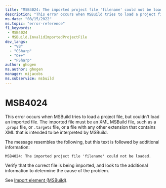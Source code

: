 ```yaml
---
title: "MSB4024: The imported project file 'filename' could not be loaded."
description: "This error occurs when MSBuild tries to load a project file, but couldn't load an imported file."
ms.date: "08/15/2022"
ms.topic: "error-reference"
f1_keywords:
 - MSB4024
 - MSBuild.InvalidImportedProjectFile
dev_langs:
  - "VB"
  - "CSharp"
  - "C++"
  - "FSharp"
author: ghogen
ms.author: ghogen
manager: mijacobs
ms.subservice: msbuild
---
```

# MSB4024

This error occurs when MSBuild tries to load a project file, but couldn't load an imported file.  The imported file must be an XML MSBuild file, such as a `.props` file, or `.targets` file, or a file with any other extension that contains XML that is intended to be interpreted by MSBuild.

The message resembles the following, but this text is followed by additional information:

```output
MSB4024: The imported project file 'filename' could not be loaded.
```

Verify that the correct file is being imported, and look to the additional information to determine the cause of the problem.

See [Import element (MSBuild)](../import-element-msbuild.md).